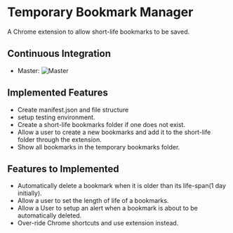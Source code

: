 Temporary Bookmark Manager
==========================
A Chrome extension to allow short-life bookmarks to be saved.

Continuous Integration
---------------------
- Master: ![Master](https://travis-ci.org/ALRW/temp_bm_manager.svg?branch=master)

Implemented Features
--------------------
- Create manifest.json and file structure
- setup testing environment.
- Create a short-life bookmarks folder if one does not exist.
- Allow a user to create a new bookmarks and add it to the short-life folder through the extension.
- Show all bookmarks in the temporary bookmarks folder.


Features to Implemented
-----------------------


- Automatically delete a bookmark when it is older than its life-span(1 day initially).
- Allow a user to set the length of life of a bookmarks.
- Allow a User to setup an alert when a bookmark is about to be automatically deleted.
- Over-ride Chrome shortcuts and use extension instead.
